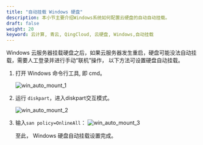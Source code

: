 ```yaml
---
title: "自动挂载 Windows 硬盘"
description: 本小节主要介绍Windows系统如何配置云硬盘的自动自动挂载。
draft: false
weight: 20
keyword: 云计算, 青云, QingCloud, 云硬盘, Windows,自动挂载
---
```



Windows 云服务器挂载硬盘之后，如果云服务器发生重启，硬盘可能没法自动挂载，需要人工登录并进行手动“联机”操作， 以下方法可设置硬盘自动挂载。

1. 打开 Windows 命令行工具, 即 cmd。

   ![win_auto_mount_1](/storage/disk/_images/win_auto_mount_1.png)

2. 运行 `diskpart`，进入diskpart交互模式。

   ![win_auto_mount_2](/storage/disk/_images/win_auto_mount_2.png)

3. 输入`san policy=OnlineAll`：
   ![win_auto_mount_3](/storage/disk/_images/win_auto_mount_3.png)

   至此， Windows 硬盘自动挂载设置完成。

